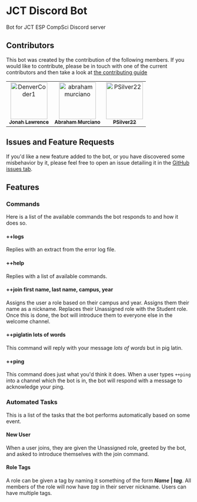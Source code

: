# JCT Discord Bot

Bot for JCT ESP CompSci Discord server

## Contributors

This bot was created by the contribution of the following members. If you would like to contribute, please be in touch with one of the current contributors and then take a look at [the contributing guide](contributing.md)

<!-- readme: contributors -start --> 
<table>
<tr>
    <td align="center">
        <a href="https://github.com/DenverCoder1">
            <img src="https://avatars.githubusercontent.com/u/20955511?v=4" width="100;" alt="DenverCoder1"/>
            <br />
            <sub><b>Jonah Lawrence</b></sub>
        </a>
    </td>
    <td align="center">
        <a href="https://github.com/abrahammurciano">
            <img src="https://avatars.githubusercontent.com/u/25041135?v=4" width="100;" alt="abrahammurciano"/>
            <br />
            <sub><b>Abraham Murciano</b></sub>
        </a>
    </td>
    <td align="center">
        <a href="https://github.com/PSilver22">
            <img src="https://avatars.githubusercontent.com/u/75566318?v=4" width="100;" alt="PSilver22"/>
            <br />
            <sub><b>PSilver22</b></sub>
        </a>
    </td></tr>
</table>
<!-- readme: contributors -end -->

## Issues and Feature Requests

If you'd like a new feature added to the bot, or you have discovered some misbehavior by it, please feel free to open an issue detailing it in the [GitHub issues tab](https://https://github.com/DenverCoder1/jct-discord-bot/issues).

## Features

### Commands

Here is a list of the available commands the bot responds to and how it does so.

#### ++logs

Replies with an extract from the error log file.

#### ++help

Replies with a list of available commands.

#### ++join first name, last name, campus, year

Assigns the user a role based on their campus and year. Assigns them their name as a nickname. Replaces their Unassigned role with the Student role. Once this is done, the bot will introduce them to everyone else in the welcome channel.

#### ++piglatin lots of words

This command will reply with your message _lots of words_ but in pig latin.

#### ++ping

This command does just what you'd think it does. When a user types `++ping` into a channel which the bot is in, the bot will respond with a message to acknowledge your ping.

### Automated Tasks

This is a list of the tasks that the bot performs automatically based on some event.

#### New User

When a user joins, they are given the Unassigned role, greeted by the bot, and asked to introduce themselves with the join command.

#### Role Tags

A role can be given a tag by naming it something of the form **_Name_ | _tag_**. All members of the role will now have _tag_ in their server nickname. Users can have multiple tags.
